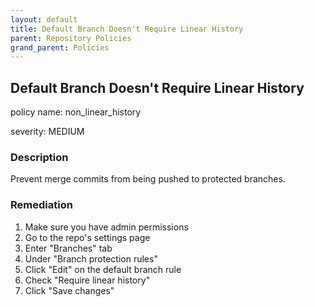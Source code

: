 ```yaml
---
layout: default
title: Default Branch Doesn't Require Linear History
parent: Repository Policies
grand_parent: Policies
---
```



## Default Branch Doesn't Require Linear History
policy name: non_linear_history

severity: MEDIUM

### Description
Prevent merge commits from being pushed to protected branches.


### Remediation
1. Make sure you have admin permissions
2. Go to the repo's settings page
3. Enter "Branches" tab
4. Under "Branch protection rules"
5. Click "Edit" on the default branch rule
6. Check "Require linear history"
7. Click "Save changes"



